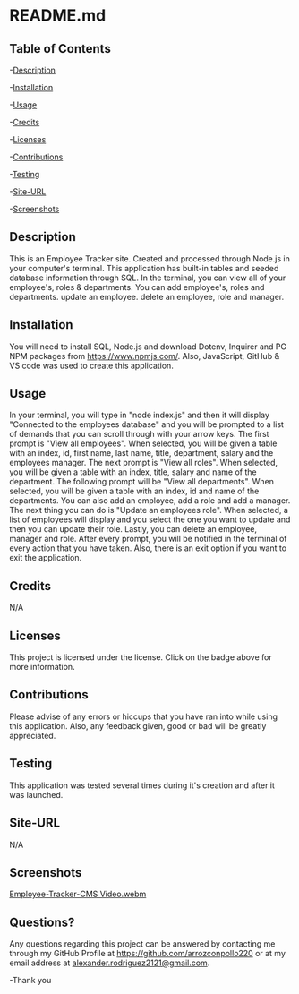 
  # README.md
  
 
  ## Table of Contents
  
 -[Description](#Description)
  
 -[Installation](#Installation)
  
 -[Usage](#Usage)
  
 -[Credits](#Credits)
  
 -[Licenses](#Licenses)
  
 -[Contributions](#Contributions)
  
 -[Testing](#Testing)
  
 -[Site-URL](#Site-URL)
  
 -[Screenshots](#Screenshots)

  ## Description
  This is an Employee Tracker site. Created and processed through Node.js in your computer's terminal. This application has built-in tables and seeded database information through SQL. In the terminal, you can view all of your employee's, roles & departments. You can add employee's, roles and departments. update an employee. delete an employee, role and manager.

  ## Installation
  You will need to install SQL, Node.js and download Dotenv, Inquirer and PG NPM packages from https://www.npmjs.com/. Also, JavaScript, GitHub & VS code was used to create this application.

  ## Usage
  In your terminal, you will type in "node index.js" and then it will display "Connected to the employees database" and you will be prompted to a list of demands that you can scroll through with your arrow keys. The first prompt is "View all employees". When selected, you will be given a table with an index, id, first name, last name, title, department, salary and the employees manager. The next prompt is "View all roles". When selected, you will be given a table with an index, title, salary and name of the department. The following prompt will be "View all departments". When selected, you will be given a table with an index, id and name of the departments. You can also add an employee, add a role and add a manager. The next thing you can do is "Update an employees role". When selected, a list of employees will display and you select the one you want to update and then you can update their role. Lastly, you can delete an employee, manager and role. After every prompt, you will be notified in the terminal of every action that you have taken. Also, there is an exit option if you want to exit the application.

  ## Credits
  N/A

  ## Licenses
  This project is licensed under the  license. Click on the badge above for more information.

  ## Contributions
  Please advise of any errors or hiccups that you have ran into while using this application. Also, any feedback given, good or bad will be greatly appreciated. 

  ## Testing
  This application was tested several times during it's creation and after it was launched. 

  ## Site-URL
  N/A

  ## Screenshots
  [Employee-Tracker-CMS Video.webm](https://github.com/user-attachments/assets/35ce4025-4948-4c5c-8e07-2425058b2b4f)


  ## Questions?
  Any questions regarding this project can be answered by contacting me through my GitHub Profile at https://github.com/arrozconpollo220 or at my email address at alexander.rodriguez2121@gmail.com. 

  -Thank you


